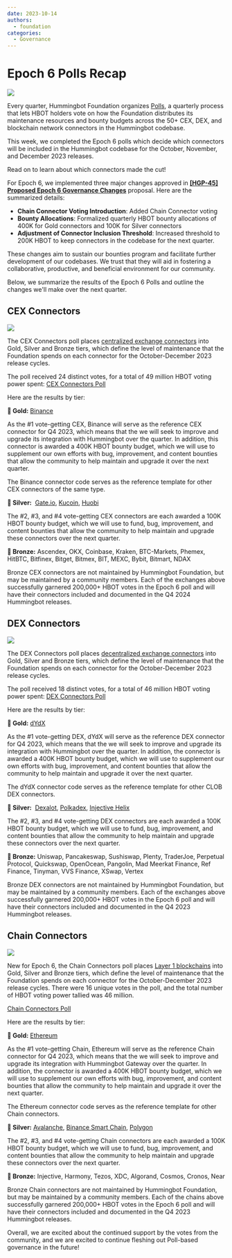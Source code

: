 ```yaml
---
date: 2023-10-14
authors:
  - foundation
categories:
  - Governance
---
```


# Epoch 6 Polls Recap

![](cover.png)

Every quarter, Hummingbot Foundation organizes [Polls](../../../governance/polls.md), a quarterly process that lets HBOT holders vote on how the Foundation distributes its maintenance resources and bounty budgets across the 50+ CEX, DEX, and blockchain network connectors in the Hummingbot codebase.

This week, we completed the Epoch 6 polls which decide which connectors will be included in the Hummingbot codebase for the October, November, and December 2023 releases.

Read on to learn about which connectors made the cut!

<!-- more -->

For Epoch 6, we implemented three major changes approved in **[[HGP-45] Proposed Epoch 6 Governance Changes](https://snapshot.org/#/hbot.eth/proposal/0x7807da661f09096db6aadb277051ed6defd580259fd8e503c2a77a83779a3fd5)** proposal. Here are the summarized details:

- **Chain Connector Voting Introduction**: Added Chain Connector voting
- **Bounty Allocations**: Formalized quarterly HBOT bounty allocations of 400K for Gold connectors and 100K for Silver connectors
- **Adjustment of Connector Inclusion Threshold**: Increased threshold to 200K HBOT to keep connectors in the codebase for the next quarter.

These changes aim to sustain our bounties program and facilitate further development of our codebases. We trust that they will aid in fostering a collaborative, productive, and beneficial environment for our community.

Below, we summarize the results of the Epoch 6 Polls and outline the changes we'll make over the next quarter.

## CEX Connectors

![](./2.png)

The CEX Connectors poll places [centralized exchange connectors](../../../cex-connectors/index.md) into Gold, Silver and Bronze tiers, which define the level of maintenance that the Foundation spends on each connector for the October-December 2023 release cycles.

The poll received 24 distinct votes, for a total of 49 million HBOT voting power spent: [CEX Connectors Poll](https://snapshot.org/#/hbot.eth/proposal/0xb830acb389380f447a996ade4dd39120f5139256a6fa55448ff8d78ef9193de4)

Here are the results by tier:

**🥇 Gold:** [Binance](../../../exchanges/binance/index.md)

As the #1 vote-getting CEX, Binance will serve as the reference CEX connector for Q4 2023, which means that the we will seek to improve and upgrade its integration with Hummingbot over the quarter. In addition, this connector is awarded a 400K HBOT bounty budget, which we will use to supplement our own efforts with bug, improvement, and content bounties that allow the community to help maintain and upgrade it over the next quarter.

The Binance connector code serves as the reference template for other CEX connectors of the same type.

**🥈 Silver:**  [Gate.io](../../../exchanges/gate-io/index.md), [Kucoin](../../../exchanges/kucoin/index.md), [Huobi](../../../exchanges/huobi/index.md)

The #2, #3, and #4 vote-getting CEX connectors are each awarded a 100K HBOT bounty budget, which we will use to fund, bug, improvement, and content bounties that allow the community to help maintain and upgrade these connectors over the next quarter.

**🥉 Bronze:** Ascendex, OKX, Coinbase, Kraken, BTC-Markets, Phemex, HitBTC, Bitfinex, Bitget, Bitmex, BIT, MEXC, Bybit, Bitmart, NDAX

Bronze CEX connectors are not maintained by Hummingbot Foundation, but may be maintained by a community members. Each of the exchanges above successfully garnered 200,000+ HBOT votes in the Epoch 6 poll and will have their connectors included and documented in the Q4 2024 Hummingbot releases.

## DEX Connectors

![](./3.png)

The DEX Connectors poll places [decentralized exchange connectors](../../../dex-connectors/index.md) into Gold, Silver and Bronze tiers, which define the level of maintenance that the Foundation spends on each connector for the October-December 2023 release cycles. 

The poll received 18 distinct votes, for a total of 46 million HBOT voting power spent: [DEX Connectors Poll](https://snapshot.org/#/hbot.eth/proposal/0x5fe34c66cefc6438070332d2ab0d807447a9c175eb5e975e5a9a7023cb3c5c83)

Here are the results by tier:

**🥇 Gold:** [dYdX](../../../exchanges/dydx.md)

As the #1 vote-getting DEX, dYdX will serve as the reference DEX connector for Q4 2023, which means that the we will seek to improve and upgrade its integration with Hummingbot over the quarter. In addition, the connector is awarded a 400K HBOT bounty budget, which we will use to supplement our own efforts with bug, improvement, and content bounties that allow the community to help maintain and upgrade it over the next quarter.

The dYdX connector code serves as the reference template for other CLOB DEX connectors.

**🥈 Silver:**  [Dexalot](../../../exchanges/dexalot.md), [Polkadex](../../../exchanges/polkadex.md), [Injective Helix](../../../exchanges/injective.md)

The #2, #3, and #4 vote-getting DEX connectors are each awarded a 100K HBOT bounty budget, which we will use to fund, bug, improvement, and content bounties that allow the community to help maintain and upgrade these connectors over the next quarter.

**🥉 Bronze:** Uniswap, Pancakeswap, Sushiswap, Plenty, TraderJoe, Perpetual Protocol, Quickswap, OpenOcean, Pangolin, Mad Meerkat Finance, Ref Finance, Tinyman, VVS Finance, XSwap, Vertex

Bronze DEX connectors are not maintained by Hummingbot Foundation, but may be maintained by a community members. Each of the exchanges above successfully garnered 200,000+ HBOT votes in the Epoch 6 poll and will have their connectors included and documented in the Q4 2023 Hummingbot releases.

## Chain Connectors

![](./4.png)

New for Epoch 6, the Chain Connectors poll places [Layer 1 blockchains](../../../chains/index.md) into Gold, Silver and Bronze tiers, which define the level of maintenance that the Foundation spends on each connector for the October-December 2023 release cycles. There were 16 unique votes in the poll, and the total number of HBOT voting power tallied was 46 million.

[Chain Connectors Poll](https://snapshot.org/#/hbot.eth/proposal/0x46a1f7d13701d18a4382665631b90fcf52762c030547f643ff45548403bb96ca)

Here are the results by tier:

**🥇 Gold:** [Ethereum](../../../chains/ethereum.md)

As the #1 vote-getting Chain, Ethereum will serve as the reference Chain connector for Q4 2023, which means that the we will seek to improve and upgrade its integration with Hummingbot Gateway over the quarter. In addition, the connector is awarded a 400K HBOT bounty budget, which we will use to supplement our own efforts with bug, improvement, and content bounties that allow the community to help maintain and upgrade it over the next quarter.

The Ethereum connector code serves as the reference template for other Chain connectors.

**🥈 Silver:** [Avalanche](../../../chains/avalanche.md), [Binance Smart Chain](../../../chains/bnb-chain.md), [Polygon](../../../chains/polygon.md)

The #2, #3, and #4 vote-getting Chain connectors are each awarded a 100K HBOT bounty budget, which we will use to fund, bug, improvement, and content bounties that allow the community to help maintain and upgrade these connectors over the next quarter.

**🥉 Bronze:** Injective, Harmony, Tezos, XDC, Algorand, Cosmos, Cronos, Near

Bronze Chain connectors are not maintained by Hummingbot Foundation, but may be maintained by a community members. Each of the chains above successfully garnered 200,000+ HBOT votes in the Epoch 6 poll and will have their connectors included and documented in the Q4 2023 Hummingbot releases.

Overall, we are excited about the continued support by the votes from the community, and we are excited to continue fleshing out Poll-based governance in the future!
